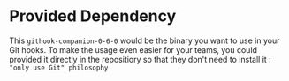 Provided Dependency
===

This `githook-companion-0-6-0` would be the binary you want to use in your Git hooks.
To make the usage even easier for your teams, you could provided it directly in the repositiory so that they don't need to install it : `"only use Git" philosophy`
